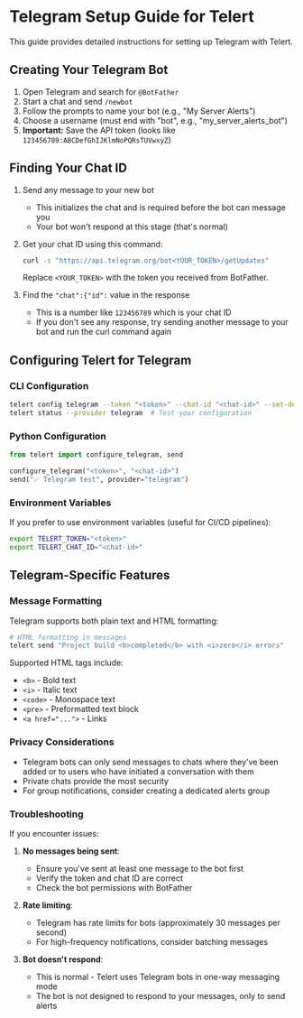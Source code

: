 # Telegram Setup Guide for Telert

This guide provides detailed instructions for setting up Telegram with Telert.

## Creating Your Telegram Bot

1. Open Telegram and search for `@BotFather`
2. Start a chat and send `/newbot`
3. Follow the prompts to name your bot (e.g., "My Server Alerts")
4. Choose a username (must end with "bot", e.g., "my_server_alerts_bot")
5. **Important:** Save the API token (looks like `123456789:ABCDefGhIJKlmNoPQRsTUVwxyZ`)

## Finding Your Chat ID

1. Send any message to your new bot
   - This initializes the chat and is required before the bot can message you
   - Your bot won't respond at this stage (that's normal)

2. Get your chat ID using this command:
   ```bash
   curl -s "https://api.telegram.org/bot<YOUR_TOKEN>/getUpdates"
   ```
   Replace `<YOUR_TOKEN>` with the token you received from BotFather.

3. Find the `"chat":{"id":` value in the response
   - This is a number like `123456789` which is your chat ID
   - If you don't see any response, try sending another message to your bot and run the curl command again

## Configuring Telert for Telegram

### CLI Configuration

```bash
telert config telegram --token "<token>" --chat-id "<chat-id>" --set-default
telert status --provider telegram  # Test your configuration
```

### Python Configuration

```python
from telert import configure_telegram, send

configure_telegram("<token>", "<chat-id>")
send("✅ Telegram test", provider="telegram")
```

### Environment Variables

If you prefer to use environment variables (useful for CI/CD pipelines):

```bash
export TELERT_TOKEN="<token>"
export TELERT_CHAT_ID="<chat-id>"
```

## Telegram-Specific Features

### Message Formatting

Telegram supports both plain text and HTML formatting:

```bash
# HTML formatting in messages
telert send "Project build <b>completed</b> with <i>zero</i> errors"
```

Supported HTML tags include:
- `<b>` - Bold text
- `<i>` - Italic text
- `<code>` - Monospace text
- `<pre>` - Preformatted text block
- `<a href="...">` - Links

### Privacy Considerations

- Telegram bots can only send messages to chats where they've been added or to users who have initiated a conversation with them
- Private chats provide the most security
- For group notifications, consider creating a dedicated alerts group

### Troubleshooting

If you encounter issues:

1. **No messages being sent**:
   - Ensure you've sent at least one message to the bot first
   - Verify the token and chat ID are correct
   - Check the bot permissions with BotFather

2. **Rate limiting**:
   - Telegram has rate limits for bots (approximately 30 messages per second)
   - For high-frequency notifications, consider batching messages

3. **Bot doesn't respond**:
   - This is normal - Telert uses Telegram bots in one-way messaging mode
   - The bot is not designed to respond to your messages, only to send alerts